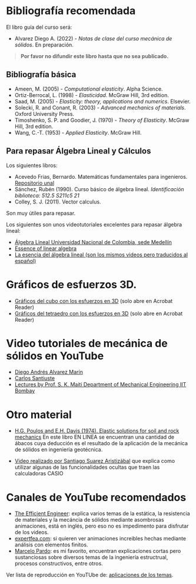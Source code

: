 # Bibliografía recomendada

El libro guía del curso será:
* Alvarez Diego A. (2022) - *Notas de clase del curso mecánica de sólidos*. En preparación.

>**Por favor no difundir este libro hasta que no sea publicado.**


## Bibliografía básica

* Ameen, M. (2005) - *Computational elasticity*. Alpha Science.
* Ortiz-Berrocal, L. (1998) - *Elasticidad*. McGraw Hill, 3rd edition.
* Saad, M. (2005) - *Elasticity: theory, applications and numerics*. Elsevier.
* Solecki, R. and Conant, R. (2003) - *Advanced mechanics of materials*. Oxford University Press.
* Timoshenko, S. P. and Goodier, J. (1970) - *Theory of Elasticity*. McGraw Hill, 3rd edition.
* Wang, C.-T. (1953) - *Applied Elasticity*. McGraw Hill.


## Para repasar Álgebra Lineal y Cálculos 

Los siguientes libros:

* Acevedo Frias, Bernardo. Matemáticas fundamentales para ingenieros. [Repositorio unal](https://repositorio.unal.edu.co/bitstream/handle/unal/7173/bernardoacevedofrias.2003.pdf?sequence=1&isAllowed=y)
* Sánchez, Rubén (1990). Curso básico de álgebra lineal. *Identificación biblioteca: 512.5 S211c5 21*
* Colley, S. J. (2011). Vector calculus.

Son muy útiles para repasar.

Los siguientes son unos videotutoriales excelentes para repasar álgebra lineal:
* [Álgebra Lineal Universidad Nacional de Colombia, sede Medellín](https://www.youtube.com/channel/UCsE2po3zBjPxGYMH8UWJQ6w)
* [Essence of linear algebra](https://www.youtube.com/playlist?list=PLZHQObOWTQDPD3MizzM2xVFitgF8hE_ab)
* [La esencia del álgebra lineal (son los mismos videos pero traducidos al español)](https://www.youtube.com/channel/UCQbsk1JQNaskUlfdoyiWJDg/videos)


# Gráficos de esfuerzos 3D.

* [Gráficos del cubo con los esfuerzos en 3D](https://github.com/diegoandresalvarez/solidos/blob/master/archivos/Examen_1_estudio_tensiones/paralelepipedo_infinitesimal.pdf) (solo abre en Acrobat Reader)
* [Gráficos del tetraedro con los esfuerzos en 3D](https://github.com/diegoandresalvarez/solidos/blob/master/archivos/Examen_1_estudio_tensiones/tetraedro_infinitesimal.pdf) (solo abre en Acrobat Reader)


# Video tutoriales de mecánica de sólidos en YouTube

* [Diego Andrés Alvarez Marín](https://www.youtube.com/channel/UCV0FtSuauv5WbcY-lLRMZ4g)
* [Carlos Santiuste](https://www.youtube.com/user/karlossantiuste)
* [Lectures by Prof. S. K. Maiti Department of Mechanical Engineering IIT Bombay](https://www.youtube.com/playlist?list=PL35EBF66D99E7A0EC)


# Otro material
* [H.G. Poulos and E.H. Davis (1974). Elastic solutions for soil and rock mechanics](http://research.engr.oregonstate.edu/usucger/PandD/PandD.htm) En este libro EN LINEA se encuentran una cantidad de ábacos cuya deducción es el resultado de la aplicación de la mecánica de sólidos en ingeniería geotécnica.
<!---
* [Página vieja del curso](http://sites.google.com/site/diegoandresalvarezmarin/s1_2009_solidos)
--->
* [Video realizado por Santiago Suarez Aristizábal](http://www.vimeo.com/28563461) que explica como utilizar algunas de las funcionalidades ocultas que traen las calculadoras CASIO


# Canales de YouTube recomendados

* [The Efficient Engineer](https://www.youtube.com/channel/UCXAS_Ekkq0iFJ9dSUIkcAkw): explica varios temas de la estática, la resistencia de materiales y la mecáncia de sólidos mediante asombrosas animaciones, está en inglés, pero eso no es impedimento para disfrutar de los videos.
* [expertfea.com](https://www.youtube.com/c/expertfeacom/featured): si quieren ver animaciones increibles hechas mediante análisis con elementos finitos.
* [Marcelo Pardo](https://www.youtube.com/user/hondamarz): es mi favorito, encuentran explicaciones cortas pero sustanciosas sobre diversos temas de la ingeniería estructrual, procesos constructivos, entre otros.

Ver lista de reproducción en YouTUbe de: [aplicaciones de los temas](https://youtube.com/playlist?list=PLFB8R5rtkrDov9yK8WiK7-nuxuR2iAddL). 
